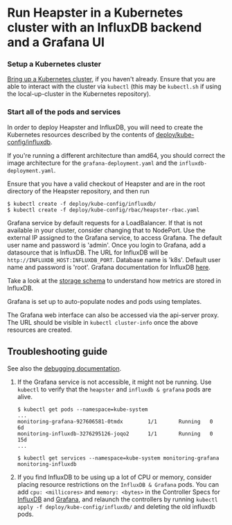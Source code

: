 # Run Heapster in a Kubernetes cluster with an InfluxDB backend and a Grafana UI

### Setup a Kubernetes cluster
[Bring up a Kubernetes cluster](https://github.com/kubernetes/kubernetes), if you haven't already.
Ensure that you are able to interact with the cluster via `kubectl` (this may be `kubectl.sh` if using
the local-up-cluster in the Kubernetes repository).

### Start all of the pods and services

In order to deploy Heapster and InfluxDB, you will need to create the Kubernetes resources
described by the contents of [deploy/kube-config/influxdb](../deploy/kube-config/influxdb).

If you're running a different architecture than amd64, you should correct the image architecture 
for the `grafana-deployment.yaml` and the `influxdb-deployment.yaml`.

Ensure that you have a valid checkout of Heapster and are in the root directory of
the Heapster repository, and then run

```shell
$ kubectl create -f deploy/kube-config/influxdb/
$ kubectl create -f deploy/kube-config/rbac/heapster-rbac.yaml
```

Grafana service by default requests for a LoadBalancer. If that is not available in your cluster, consider changing that to NodePort. Use the external IP assigned to the Grafana service,
to access Grafana.
The default user name and password is 'admin'.
Once you login to Grafana, add a datasource that is InfluxDB. The URL for InfluxDB will be `http://INFLUXDB_HOST:INFLUXDB_PORT`. Database name is 'k8s'. Default user name and password is 'root'.
Grafana documentation for InfluxDB [here](http://docs.grafana.org/datasources/influxdb/).

Take a look at the [storage schema](storage-schema.md) to understand how metrics are stored in InfluxDB.

Grafana is set up to auto-populate nodes and pods using templates.

The Grafana web interface can also be accessed via the api-server proxy. The URL should be visible in `kubectl cluster-info` once the above resources are created.

## Troubleshooting guide

See also the [debugging documentation](debugging.md).

1. If the Grafana service is not accessible, it might not be running. Use `kubectl` to verify that the `heapster` and `influxdb & grafana` pods are alive.
    ```
    $ kubectl get pods --namespace=kube-system
    ...
    monitoring-grafana-927606581-0tmdx        1/1       Running   0          6d
    monitoring-influxdb-3276295126-joqo2      1/1       Running   0          15d
    ...
    
    $ kubectl get services --namespace=kube-system monitoring-grafana monitoring-influxdb
    ```

1. If you find InfluxDB to be using up a lot of CPU or memory, consider placing resource restrictions on the `InfluxDB & Grafana` pods. You can add `cpu: <millicores>` and `memory: <bytes>` in the Controller Specs for [InfluxDB](../deploy/kube-config/influxdb/influxdb.yaml) and [Grafana](../deploy/kube-config/influxdb/grafana.yaml), and relaunch the controllers by running `kubectl apply -f deploy/kube-config/influxdb/` and deleting the old influxdb pods.
